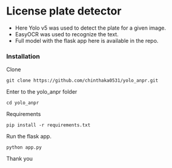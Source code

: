 
# License plate detector

- Here Yolo v5 was used to detect the plate for a given image.
- EasyOCR was used to recognize the text.
- Full model with the flask app here is available in the repo.

### Installation

Clone
````
git clone https://github.com/chinthaka0531/yolo_anpr.git
````
Enter to the yolo_anpr folder
````
cd yolo_anpr
````
Requirements

````
pip install -r requirements.txt
````

Run the flask app.

````
python app.py
````

Thank you
